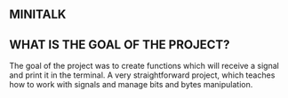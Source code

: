 ## MINITALK

## WHAT IS THE GOAL OF THE PROJECT?

The goal of the project was to create functions which will
receive a signal and print it in the terminal. A very
straightforward project, which teaches how to work with
signals and manage bits and bytes manipulation.
